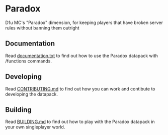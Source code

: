 # Paradox
D1u MC's "Paradox" dimension, for keeping players that have broken server rules without banning them outright

## Documentation
Read [documentation.txt](./src/documentation.txt) to find out how to use the Paradox datapack with /functions commands.
## Developing
Read [CONTRIBUTING.md](./CONTRIBUTING.md) to find out how you can work and contibute to developing the datapack.
## Building
Read [BUILDING.md](./BUILDING.md) to find out how to play with the Paradox datapack in your own singleplayer world.
